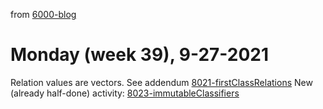 from [6000-blog](../../../6000-blog.md)
# Monday (week 39), 9-27-2021
Relation values are vectors. See addendum [8021-firstClassRelations](../2138/8021-firstClassRelations.md)
New (already half-done) activity: [8023-immutableClassifiers](../../21-4%20Q4/2140/8023-immutableClassifiers.md)